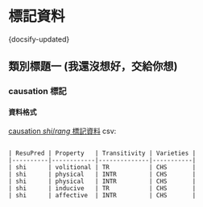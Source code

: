 
標記資料
==============================

{docsify-updated}

類別標題一 (我還沒想好，交給你想)
------------------------------

### causation 標記

#### 資料格式

[causation *shi*/*rang* 標記資料](https://drive.google.com/drive/folders/1GAaYenEr8JWe43HDg_iLL2Z8X2tZpXnw)
csv:

```csv

| ResuPred | Property   | Transitivity | Varieties |
|----------|------------|--------------|-----------|
| shi      | volitional | TR           | CHS       |
| shi      | physical   | INTR         | CHS       |
| shi      | physical   | INTR         | CHS       |
| shi      | inducive   | TR           | CHS       |
| shi      | affective  | INTR         | CHS       |
```
